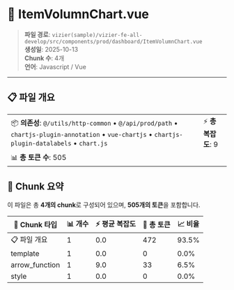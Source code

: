 # 📄 ItemVolumnChart.vue

> **파일 경로**: `vizier(sample)/vizier-fe-all-develop/src/components/prod/dashboard/ItemVolumnChart.vue`  
> **생성일**: 2025-10-13  
> **Chunk 수**: 4개  
> **언어**: Javascript / Vue
---





## 📋 파일 개요

| | |
|--|--|
| 📦 **의존성**: `@/utils/http-common` • `@/api/prod/path` • `chartjs-plugin-annotation` • `vue-chartjs` • `chartjs-plugin-datalabels` • `chart.js` | ⚡ **총 복잡도**: 9 |
| 📊 **총 토큰 수**: 505 |  |






## 🧩 Chunk 요약

이 파일은 총 **4개의 chunk**로 구성되어 있으며, **505개의 토큰**을 포함합니다.

| 🧩 Chunk 타입 | 📊 개수 | ⚡ 평균 복잡도 | 📝 총 토큰 | 📈 비율 |
|---------------|--------|-------------|----------|--------|
| 📋 파일 개요 | 1 | 0.0 | 472 | 93.5% |
| template | 1 | 0.0 | 0 | 0.0% |
| arrow_function | 1 | 9.0 | 33 | 6.5% |
| style | 1 | 0.0 | 0 | 0.0% |

